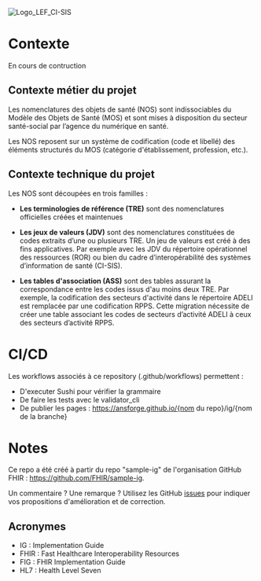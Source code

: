 ![Logo_LEF_CI-SIS](https://user-images.githubusercontent.com/48218773/227532484-eff82649-4e42-49c6-966a-dc3ea78cf59c.png)

# Contexte
En cours de contruction
## Contexte métier du projet
Les nomenclatures des objets de santé (NOS) sont indissociables du Modèle des Objets de Santé (MOS) et sont mises à disposition du secteur santé-social par l’agence du numérique en santé.

Les NOS reposent sur un système de codification (code et libellé) des éléments structurés du MOS (catégorie d'établissement, profession, etc.).

## Contexte technique du projet
Les NOS sont découpées en trois familles :

* **Les terminologies de référence (TRE)** sont des nomenclatures officielles créées et maintenues 


* **Les jeux de valeurs (JDV)** sont des nomenclatures constituées de codes extraits d’une ou plusieurs TRE. Un jeu de valeurs est créé à des fins applicatives.
Par exemple avec les JDV du répertoire opérationnel des ressources (ROR) ou bien du cadre d’interopérabilité des systèmes d’information de santé (CI-SIS).

* **Les tables d'association (ASS)** sont des tables assurant la correspondance entre les codes issus d'au moins deux TRE.
Par exemple, la codification des secteurs d'activité dans le répertoire ADELI est remplacée par une codification RPPS. Cette migration nécessite de créer une table associant les codes de secteurs d’activité ADELI à ceux des secteurs d’activité RPPS.

# CI/CD
Les workflows associés à ce repository (.github/workflows) permettent : 
* D'executer Sushi pour vérifier la grammaire
* De faire les tests avec le validator_cli
* De publier les pages : https://ansforge.github.io/{nom du repo}/ig/{nom de la branche}

# Notes
Ce repo  a été créé à partir du repo "sample-ig" de l'organisation GitHub FHIR : https://github.com/FHIR/sample-ig.

Un commentaire ? Une remarque ? Utilisez les GitHub [issues](https://docs.github.com/fr/issues) pour indiquer vos propositions d'amélioration et de correction.

## Acronymes

* IG : Implementation Guide
* FHIR : Fast Healthcare Interoperability Resources
* FIG : FHIR Implementation Guide
* HL7 : Health Level Seven

